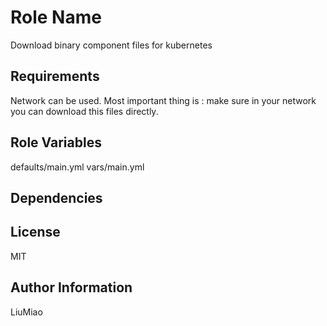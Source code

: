 Role Name
=========

Download binary component files for kubernetes

Requirements
------------
Network can be used. Most important thing is : make sure in your network you can download this files directly.

Role Variables
--------------

defaults/main.yml
vars/main.yml

Dependencies
------------

License
-------

MIT

Author Information
------------------

LiuMiao
